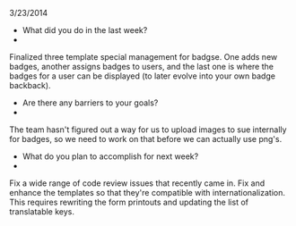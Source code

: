 3/23/2014

- What did you do in the last week?
- 
Finalized three template special management for badgse. One adds new badges, another assigns badges to users, and the last one is where the badges for a user can be displayed (to later evolve into your own badge backback).

- Are there any barriers to your goals?
- 
The team hasn't figured out a way for us to upload images to sue internally for badges, so we need to work on that before we can actually use png's.

- What do you plan to accomplish for next week?
- 
Fix a wide range of code review issues that recently came in. Fix and enhance the templates so that they're compatible with internationalization. This requires rewriting the form printouts and updating the list of translatable keys.
